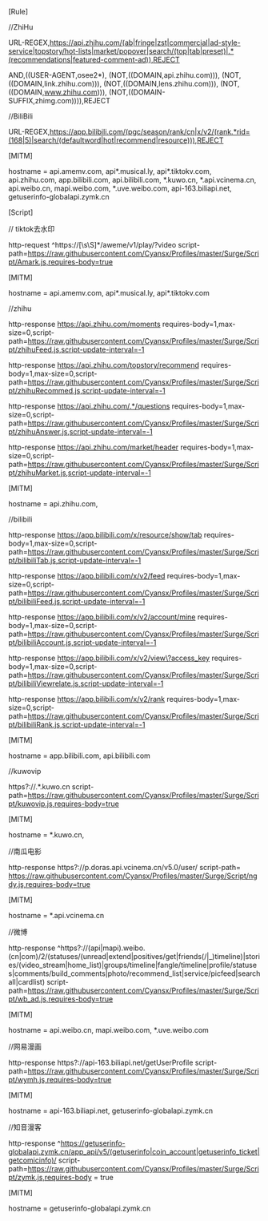 [Rule]

//ZhiHu

URL-REGEX,https://api.zhihu.com/(ab|fringe|zst|commercial|ad-style-service|topstory/hot-lists|market/popover|search/(top|tab|preset)|.*(recommendations|featured-comment-ad)),REJECT

AND,((USER-AGENT,osee2*), (NOT,((DOMAIN,api.zhihu.com))), (NOT,((DOMAIN,link.zhihu.com))), (NOT,((DOMAIN,lens.zhihu.com))), (NOT,((DOMAIN,www.zhihu.com))), (NOT,((DOMAIN-SUFFIX,zhimg.com)))),REJECT

//BiliBili

URL-REGEX,https://app.bilibili.com/(pgc/season/rank/cn|x/v2/(rank.*rid=(168|5)|search/(defaultword|hot|recommend|resource))),REJECT


[MITM]

hostname = api.amemv.com, api*.musical.ly, api*.tiktokv.com, api.zhihu.com, app.bilibili.com, api.bilibili.com, *.kuwo.cn, *.api.vcinema.cn, api.weibo.cn, mapi.weibo.com, *.uve.weibo.com, api-163.biliapi.net, getuserinfo-globalapi.zymk.cn



[Script]

// tiktok去水印

http-request ^https:\/\/[\s\S]*\/aweme\/v1\/play\/\?video script-path=https://raw.githubusercontent.com/Cyansx/Profiles/master/Surge/Script/Amark.js,requires-body=true

[MITM]

hostname = api.amemv.com, api*.musical.ly, api*.tiktokv.com


//zhihu

http-response https://api.zhihu.com/moments requires-body=1,max-size=0,script-path=https://raw.githubusercontent.com/Cyansx/Profiles/master/Surge/Script/zhihuFeed.js,script-update-interval=-1

http-response https://api.zhihu.com/topstory/recommend requires-body=1,max-size=0,script-path=https://raw.githubusercontent.com/Cyansx/Profiles/master/Surge/Script/zhihuRecommed.js,script-update-interval=-1

http-response https://api.zhihu.com/.*/questions requires-body=1,max-size=0,script-path=https://raw.githubusercontent.com/Cyansx/Profiles/master/Surge/Script/zhihuAnswer.js,script-update-interval=-1

http-response https://api.zhihu.com/market/header requires-body=1,max-size=0,script-path=https://raw.githubusercontent.com/Cyansx/Profiles/master/Surge/Script/zhihuMarket.js,script-update-interval=-1

[MITM]

hostname = api.zhihu.com,

//bilibili

http-response https://app.bilibili.com/x/resource/show/tab requires-body=1,max-size=0,script-path=https://raw.githubusercontent.com/Cyansx/Profiles/master/Surge/Script/bilibiliTab.js,script-update-interval=-1

http-response https://app.bilibili.com/x/v2/feed requires-body=1,max-size=0,script-path=https://raw.githubusercontent.com/Cyansx/Profiles/master/Surge/Script/bilibiliFeed.js,script-update-interval=-1

http-response https://app.bilibili.com/x/v2/account/mine requires-body=1,max-size=0,script-path=https://raw.githubusercontent.com/Cyansx/Profiles/master/Surge/Script/bilibiliAccount.js,script-update-interval=-1

http-response https://app.bilibili.com/x/v2/view\?access_key requires-body=1,max-size=0,script-path=https://raw.githubusercontent.com/Cyansx/Profiles/master/Surge/Script/bilibiliViewrelate.js,script-update-interval=-1

http-response https://app.bilibili.com/x/v2/rank requires-body=1,max-size=0,script-path=https://raw.githubusercontent.com/Cyansx/Profiles/master/Surge/Script/bilibiliRank.js,script-update-interval=-1

[MITM]

hostname = app.bilibili.com, api.bilibili.com

//kuwovip

https?:\/\/.*\.kuwo\.cn script-path=https://raw.githubusercontent.com/Cyansx/Profiles/master/Surge/Script/kuwovip.js,requires-body=true

[MITM]

hostname = *.kuwo.cn,

//南瓜电影

http-response https?:\/\/p\.doras\.api\.vcinema\.cn\/v5.0\/user/  script-path= https://raw.githubusercontent.com/Cyansx/Profiles/master/Surge/Script/ngdy.js,requires-body=true

[MITM]

hostname = *.api.vcinema.cn

//微博

http-response ^https?:\/\/(api|mapi)\.weibo\.(cn|com)\/2/(statuses\/(unread|extend|positives/get|friends(\/|_)timeline)|stories\/(video_stream|home_list)|groups\/timeline|fangle\/timeline|profile\/statuses|comments\/build_comments|photo\/recommend_list|service\/picfeed|searchall|cardlist) script-path=https://raw.githubusercontent.com/Cyansx/Profiles/master/Surge/Script/wb_ad.js,requires-body=true

[MITM]

hostname = api.weibo.cn, mapi.weibo.com, *.uve.weibo.com

//网易漫画

 http-response https?:\/\/api-163\.biliapi\.net\/getUserProfile script-path=https://raw.githubusercontent.com/Cyansx/Profiles/master/Surge/Script/wymh.js,requires-body=true

[MITM]

hostname = api-163.biliapi.net, getuserinfo-globalapi.zymk.cn

//知音漫客

http-response ^https://getuserinfo-globalapi.zymk.cn/app_api/v5/(getuserinfo|coin_account|getuserinfo_ticket|getcomicinfo)/ script-path=https://raw.githubusercontent.com/Cyansx/Profiles/master/Surge/Script/zymk.js,requires-body = true

[MITM]

hostname = getuserinfo-globalapi.zymk.cn
